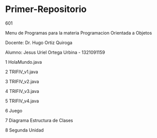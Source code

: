 # Primer-Repositorio

601

Menu de Programas para la materia Programacion Orientada a Objetos

Docente: Dr. Hugo Ortiz Quiroga

Alumno: Jesus Uriel Ortega Urbina - 1321091159


1 HolaMundo.java

2 TRIFIV_v1.java

3 TRIFIV_v2.java

4 TRIFIV_v3.java

5 TRIFIV_v4.java

6 Juego

7 Diagrama Estructura de Clases

8 Segunda Unidad

